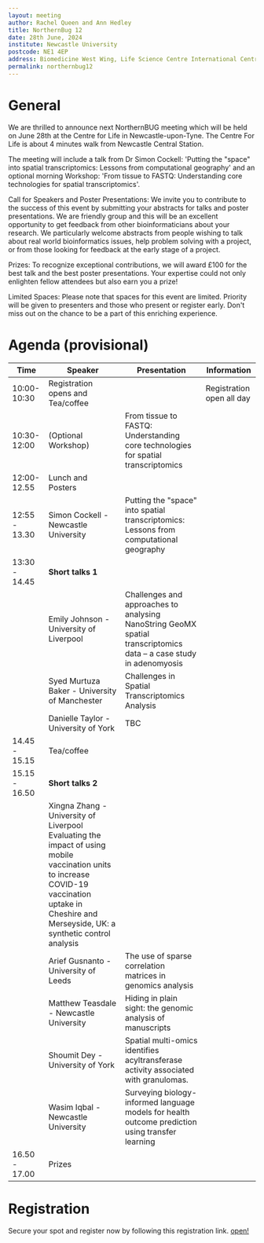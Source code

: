 ```yaml
---
layout: meeting
author: Rachel Queen and Ann Hedley
title: NorthernBug 12
date: 28th June, 2024
institute: Newcastle University
postcode: NE1 4EP
address: Biomedicine West Wing, Life Science Centre International Centre for Life Times Square, Newcastle upon Tyne
permalink: northernbug12
---
```


# General

We are thrilled to announce next NorthernBUG meeting which will be held on June 28th at the Centre for Life in Newcastle-upon-Tyne. The Centre For Life is about 4 minutes walk from Newcastle Central Station.

The meeting will include a talk from Dr Simon Cockell: 'Putting the "space" into spatial transcriptomics: Lessons from computational geography' and an optional morning Workshop: 'From tissue to FASTQ: Understanding core technologies for spatial transcriptomics'.

Call for Speakers and Poster Presentations: We invite you to contribute to the success of this event by submitting your abstracts for talks and poster presentations. We are friendly group and this will be an excellent opportunity to get feedback from other bioinformaticians about your research. We particularly welcome abstracts from people wishing to talk about real world bioinformatics issues, help problem solving with a project, or from those looking for feedback at the early stage of a project.

Prizes: To recognize exceptional contributions, we will award £100 for the best talk and the best poster presentations. Your expertise could not only enlighten fellow attendees but also earn you a prize!

Limited Spaces: Please note that spaces for this event are limited. Priority will be given to presenters and those who present or register early. Don't miss out on the chance to be a part of this enriching experience.



# Agenda (provisional)

| Time          | Speaker        | Presentation | Information |
|---------------|----------------|--------------|-------------|
| 10:00-10:30   | Registration opens and Tea/coffee | |   Registration open all day |
| 10:30-12:00   | (Optional Workshop) | From tissue to FASTQ: Understanding core technologies for spatial transcriptomics | |
| 12:00-12.55   | Lunch and Posters | | |
| 12:55 - 13.30 |Simon Cockell - Newcastle University | Putting the "space" into spatial transcriptomics: Lessons from computational geography | |
| 13:30 - 14.45 | **Short talks 1**      | | |
|    | Emily Johnson - University of Liverpool |  Challenges and approaches to analysing NanoString GeoMX spatial transcriptomics data – a case study in adenomyosis | |
|    | Syed Murtuza Baker - University of Manchester |  Challenges in Spatial Transcriptomics Analysis    | |
|    | Danielle Taylor - University of York  | TBC  | |
| 14.45 - 15.15 | Tea/coffee  | | |
| 15.15 - 16.50 | **Short talks 2** | | |
|    | Xingna Zhang - University of Liverpool  Evaluating the impact of using mobile vaccination units to increase COVID-19 vaccination uptake in Cheshire and Merseyside, UK: a synthetic control analysis | |
|    | Arief Gusnanto - University of Leeds  | The use of sparse correlation matrices in genomics analysis  | |
|    | Matthew Teasdale - Newcastle University  | Hiding in plain sight: the genomic analysis of manuscripts | |
|    | Shoumit Dey - University of York  |   Spatial multi-omics identifies acyltransferase activity associated with granulomas. | |
|    | Wasim Iqbal - Newcastle University  |    Surveying biology-informed language models for health outcome prediction using transfer learning  | |
| 16.50 - 17.00 | Prizes  | | |



# Registration
Secure your spot and register now by following this registration link. [open!](https://forms.office.com/e/PCM1ikdWU1)
